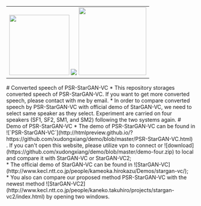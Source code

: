 <table style="width:100%">
  <tr>
    <td align="center">
    <a href="https://www.ultralytics.com" target="_blank">
    <img src="https://storage.googleapis.com/ultralytics/logo/logoname1000.png" width="160"></a>
      <img src="https://user-images.githubusercontent.com/26833433/61591093-2b4d4480-abc2-11e9-8b46-d88eb1dabba1.jpg">
          <a href="https://itunes.apple.com/app/id1452689527" target="_blank">
    <img src="https://user-images.githubusercontent.com/26833433/50044365-9b22ac00-0082-11e9-862f-e77aee7aa7b0.png" width="180"></a>
  </tr>
</table>
# Converted speech of PSR-StarGAN-VC
* This repository storages converted speech of PSR-StarGAN-VC. If you want to get more converted speech, please contact with me by email.  
* In order to compare converted speech by PSR-StarGAN-VC with official demo of StarGAN-VC, we need to select same speaker as they select. Experiment are carried on four speakers (SF1, SF2, SM1, and SM2) following the two systems again.
# Demo of PSR-StarGAN-VC
* The demo of PSR-StarGAN-VC can be found in ![`PSR-StarGAN-VC`](http://htmlpreview.github.io/?https://github.com/xudongxiang/demo/blob/master/PSR-StarGAN-VC.html) . If you can't open this website, please utilize vpn to connect or ![download](https://github.com/xudongxiang/demo/blob/master/demo-four.zip) to local and compare it with StarGAN-VC or StarGAN-VC2;<br>
* The official demo of StarGAN-VC can be found in ![StarGAN-VC](http://www.kecl.ntt.co.jp/people/kameoka.hirokazu/Demos/stargan-vc/);<br>
* You also can compare our proposed method PSR-StarGAN-VC with the newest method ![StarGAN-VC2](http://www.kecl.ntt.co.jp/people/kaneko.takuhiro/projects/stargan-vc2/index.html) by opening two windows. 

